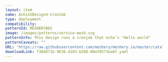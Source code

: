 ```yaml
---
layout: item
name: AshishDesign4-CronJob
type: deployment
compatibility: 
patternId: MESHERY002
image: /images/patterns/service-mesh.svg
patternInfo: This design runs a cronjob that echo's "Hello world"
patternCaveats: ""
URL: 'https://raw.githubusercontent.com/meshery/meshery.io/master/catalog/f38dd71b-9636-4103-b298-80af8573ea6f.yaml'
downloadLink: f38dd71b-9636-4103-b298-80af8573ea6f.yaml
---
```

